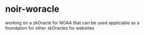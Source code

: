 # noir-woracle
working on a zkOracle for NOAA that can be used applicable as a foundation for other zkOracles for websites
